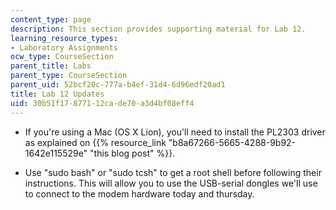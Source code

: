 ```yaml
---
content_type: page
description: This section provides supporting material for Lab 12.
learning_resource_types:
- Laboratory Assignments
ocw_type: CourseSection
parent_title: Labs
parent_type: CourseSection
parent_uid: 52bcf20c-777a-b4ef-31d4-6d96edf20ad1
title: Lab 12 Updates
uid: 30b51f17-8771-12ca-de70-a3d4bf08eff4
---
```


*   If you're using a Mac (OS X Lion), you'll need to install the PL2303 driver as explained on {{% resource_link "b8a67266-5665-4288-9b92-1642e115529e" "this blog post" %}}.
    
*   Use "sudo bash" or "sudo tcsh" to get a root shell before following their instructions. This will allow you to use the USB-serial dongles we'll use to connect to the modem hardware today and thursday.